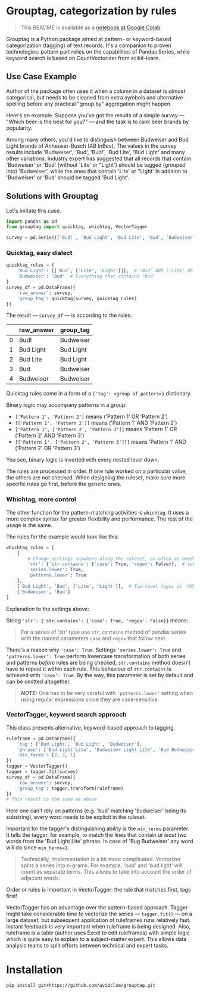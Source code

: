 # Grouptag, categorization by rules
> This README is available as a [notebook at Google Colab](https://colab.research.google.com/drive/1g46psQ6cARZdoVpJw6j51DGfqHLDjqtO?usp=sharing).

Grouptag is a Python package aimed at pattern- or keyword-based categorization (tagging) of text records.
It's a companion to proven technologies: pattern part relies on the capabilities of Pandas Series, while keyword search is based on CountVectorizer from scikit-learn.
## Use Case Example
Author of the package often uses it when a column in a dataset is _almost_ categorical, but needs to be cleaned from extra symbols and alternative spelling before any practical "group by" aggregation might happen.

Here's an example. Suppose you've got the results of a simple survey — "Which beer is the best for you?" — and the task is to rank beer brands by popularity. 

Among many others, you'd like to distinguish between Budweiser and Bud Light brands of Anheuser-Busch (AB InBev). 
The values in the survey results include 'Budweiser', 'Bud', 'Bud!', 'Bud Lite', 'Bud Light' and many other variations. 
Industry expert has suggested that all records that contain 'Budweiser' or 'Bud' (without 'Lite' or "Light') should be tagged (grouped into) 'Budweiser', while the ones that contain 'Lite' or "Light' in addition to 'Budweiser' or 'Bud' should be tagged 'Bud Light'.
## Solutions with Grouptag
Let's imitate this case.
```python
import pandas as pd
from grouptag import quicktag, whichtag, VectorTagger

survey = pd.Series(['Bud!', 'Bud Light', 'Bud Lite', 'Bud', 'Budweiser'])
```

### Quicktag, easy dialect
```python
quicktag_rules = {    
    'Bud Light': [['Bud', ['Lite', 'Light']]],  # 'Bud' AND ('Lite' OR 'Light')    
    'Budweiser': 'Bud'  # Everything that contains 'bud'
}
survey_df = pd.DataFrame({
    'raw_answer': survey,
    'group_tag': quicktag(survey, quicktag_rules)
})
```
The result — `survey_df` — is according to the rules:

|   | raw_answer | group_tag |
|---|------------|-----------|
| 0 | Bud!       | Budweiser |
| 1 | Bud Light  | Bud Light |
| 2 | Bud Lite   | Bud Light |
| 3 | Bud        | Budweiser |
| 4 | Budweiser  | Budweiser |

Quicktag rules come in a form of a `{'tag': <group of patters>}` dictionary. 

Binary logic may accompany patterns in a group:
- `['Pattern 1', 'Pattern 2']` means ('Pattern 1' OR 'Pattern 2')
- `[['Pattern 1', 'Pattern 2']]` means ('Pattern 1' AND 'Pattern 2')
- `['Pattern 1', ['Pattern 2', 'Pattern 3']]` means 'Pattern 1' OR ('Pattern 2' AND 'Pattern 3')
- `[['Pattern 1', ['Pattern 2', 'Pattern 3']]]` means 'Pattern 1' AND ('Pattern 2' OR 'Pattern 3')

You see, binary logic is inverted with every nested level down.

The rules are processed in order. 
If one rule worked on a particular value, the others are not checked. 
When designing the ruleset, make sure more specific rules go first, before the generic ones.

### Whichtag, more control
The other function for the pattern-matching activities is `whichtag`. 
It uses a more complex syntax for greater flexibility and performance. 
The rest of the usage is the same.

The rules for the example would look like this:
```python
whichtag_rules = [
    {
        # Change settings anywhere along the ruleset, as often as needed
        'str': {'str.contains': {'case': True, 'regex': False}},  # see below
        'series.lower': True,
        'patterns.lower': True
    },
    ['Bud Light', 'Bud', ['Lite', 'Light']],  # Top-level logic is 'AND'
    ['Budweiser', 'Bud']
]
```
Explanation to the settings above:
 
String `'str': {'str.contains': {'case': True, 'regex': False}}` means:
 
>For a series of 'str' type use `str.contains` method of pandas series with the named parameters `case` and `regex` that follow next.

There's a reason why `'case': True`. 
Settings `'series.lower': True` and `'patterns.lower': True` perform lowercase transformation of both series and patterns _before_ rules are being checked, `str.contains` method doesn't have to repeat it within each rule. 
This behaviour of `str.contains` is achieved with `'case': True`. 
By the way, this parameter is set by default and can be omitted altogether.

> **_NOTE:_**  One has to be very careful with `'patterns.lower'` setting when using regular expressions since they are case-sensitive.

### VectorTagger, keyword search approach
This class presents alternative, keyword-based approach to tagging.
```python
ruleframe = pd.DataFrame({
    'tag': ['Bud Light', 'Bud Light', 'Budweiser'],
    'phrase': ['Bud Light Lite', 'Budweiser Light Lite', 'Bud Budweiser'],
    'min_terms': [2, 2, 1]
})
tagger = VectorTagger()
tagger = tagger.fit(survey)
survey_df = pd.DataFrame({
    'raw_answer': survey,
    'group_tag': tagger.transform(ruleframe)
})
# This result is the same as above
```
Here one can't rely on patterns (e.g. 'bud' matching 'budweiser' being its substring), every word needs to be explicit in the ruleset. 

Important for the tagger's distinguishing ability is the `min_terms` parameter. 
It tells the tagger, for example, to match the lines that contain _at least two_ words from the 'Bud Light Lite' phrase. 
In case of 'Bug Budweiser' any word will do since `min_terms=1`.
> Technically, implementation is a bit more complicated. 
> Vectorizer splits a series into n-grams. 
> For example, 'bud' and 'bud light' will count as separate terms. 
> This allows to take into account the order of adjacent words.

Order or rules is important in VectorTagger: the rule that matches first, tags first!

VectorTagger has an advantage over the pattern-based approach. 
Tagger might take considerable time to vectorize the series — `tagger.fit()` — on a large dataset, 
but subsequent application of ruleframes runs relatively fast. 
Instant feedback is very important when ruleframe is being designed. 
Also, ruleframe is a table (author uses Excel to edit ruleframes) with simple logic 
which is quite easy to explain to a subject-matter expert. 
This allows data analysis teams to split efforts between technical and expert tasks.
# Installation
```bash
pip install git+https://github.com/avidclam/grouptag.git
```